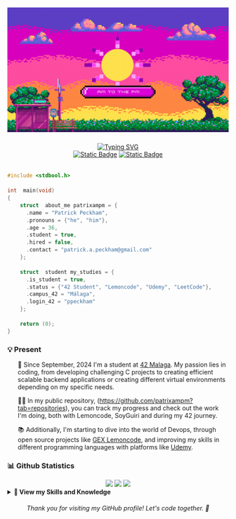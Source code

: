 <!-- Personal profile banner-->
<h1 align="center">
    <img src="images/github_banner.gif"/>
</h1>

<!-- Typing svg presentation-->
<div align="center">
    <a href="https://git.io/typing-svg"><img src="https://readme-typing-svg.herokuapp.com?font=Orbitron&size=25&letterSpacing=.2rem&duration=6000&pause=1000&color=E027F7&center=true&width=435&lines=Hi+there!+I'm+Patrick" alt="Typing SVG" /></a>
</div>
<div align="center" >
    <a href="https://linkedin.com/in/patrick-alan-peckham"><img alt="Static Badge" src="https://img.shields.io/badge/LinkedIn-0077B5?style=for-the-badge&logo=linkedin&logoColor=white"></a>
    <a href="https://www.42malaga.com/"><img alt="Static Badge" src="https://img.shields.io/badge/Patrick--Peckham-white?style=for-the-badge&logo=42&logoColor=black"></a>
</div><br>

<!-- About me code snippet in C-->
```c
#include <stdbool.h>

int  main(void)
{
    struct  about_me patrixampm = {
      .name = "Patrick Peckham",
      .pronouns = {"he", "him"},
      .age = 36,
      .student = true,
      .hired = false,
      .contact = "patrick.a.peckham@gmail.com"
    };

    struct  student my_studies = {
      .is_student = true,
      .status = {"42 Student", "Lemoncode", "Udemy", "LeetCode"},
      .campus_42 = "Málaga",
      .login_42 = "ppeckham"
    };

    return (0);
}
```
<!-- Present (markdown) -->
### 💡 Present 
<ul>

🎯 Since September, 2024 I'm a student at [42 Malaga](https://42malaga.com/). My passion lies in coding, from developing challenging C projects to creating efficient scalable backend applications or creating different virtual environments depending on my specific needs.

👩‍💻 In my public repository, (https://github.com/patrixampm?tab=repositories), you can track my progress and check out the work I'm doing, both with Lemoncode, SoyGuiri and during my 42 journey.

📚 Additionally, I'm starting to dive into the world of Devops, through open source projects like [GEX Lemoncode](https://github.com/Lemoncode), and improving my skills in different programming languages with platforms like [Udemy](https://www.https://www.udemy.com/).

</ul>
<!-- Future (markdown)
### Future
🚀 My future plans include improving and diving deeper in all my current skills and learning the basic of new ones like PHP, JavaScript, different fron-end frameworks and exploring the world of API usage to build more dynamic and interactive web applications.

In the following weeks I will upload and add here my portfolio website, feel free to come check it when is finished!
-->

<!-- Github Statistics -->

### 📊 Github Statistics
<!-- GITHUB STATISTICS -->
<div align="center">
<!--
https://github.community/t/support-theme-context-for-images-in-light-vs-dark-mode/147981/84
-->
    <img src="http://github-profile-summary-cards.vercel.app/api/cards/profile-details?username=patrixampm&theme=default" />
    <img src="http://github-profile-summary-cards.vercel.app/api/cards/repos-per-language?username=patrixampm&theme=default" />
    <img src="http://github-profile-summary-cards.vercel.app/api/cards/stats?username=patrixampm&theme=default" />
</div>

<details>	
  <summary><b>🧠 View my Skills and Knowledge</b></summary><br>

<!-- Table made with HTML -->
<table>
    <tr>
        <th></th>
        <th>Experience with</th>
    </tr>
    <tr>
        <td>Languages</td>
        <td>
            <img src="https://img.shields.io/badge/c-%2300599C.svg?style=for-the-badge&logo=c&logoColor=white"
                alt="C">
            <img src="https://img.shields.io/badge/Python-3776AB?logo=python&logoColor=fff&style=for-the-badge"
                alt="Python">
            <img src="https://img.shields.io/badge/javascript-%23323330.svg?style=for-the-badge&logo=javascript&logoColor=%23F7DF1E"
                alt="Javascript">
            <img src="https://img.shields.io/badge/typescript-%23007ACC.svg?style=for-the-badge&logo=typescript&logoColor=white"
                alt="Typescript">
            <img src="https://img.shields.io/badge/html5-%23E34F26.svg?style=for-the-badge&logo=html5&logoColor=white"
                alt="HTML5">
            <img src="https://img.shields.io/badge/css3-%231572B6.svg?style=for-the-badge&logo=css3&logoColor=white"
                alt="CSS3">
        </td>
    </tr>
    <tr>
        <td>Operating Systems</td>
        <td>
            <img src="https://img.shields.io/badge/Linux-eaaf02?logo=linux&logoColor=fff&style=for-the-badge"
                alt="Linux">
            <img src="https://img.shields.io/badge/mac%20os-000000?style=for-the-badge&logo=macos&logoColor=F0F0F0"
                alt="macOS">
            <img src="https://img.shields.io/badge/Debian-A81D33?logo=debian&logoColor=fff&style=for-the-badge"
                alt="Debian">
            <img src="https://img.shields.io/badge/Ubuntu-E95420?logo=ubuntu&logoColor=fff&style=for-the-badge"
                alt="Ubuntu">
        </td>
    </tr>
    <tr>
        <td>Frameworks and tools</td>
        <td>
            <img src="https://img.shields.io/badge/node.js-6DA55F?style=for-the-badge&logo=node.js&logoColor=white"
                alt="Node.js">
            <img src="https://img.shields.io/badge/.NET-5C2D91?style=for-the-badge&logo=.net&logoColor=white" 
                alt=".Net">
            <img src="https://img.shields.io/badge/express.js-%23404d59.svg?style=for-the-badge&logo=express&logoColor=%2361DAFB" 
                alt="Express">
            <img src="https://img.shields.io/badge/docker-%230db7ed.svg?style=for-the-badge&logo=docker&logoColor=white" 
                alt="Docker">
            <img src="https://img.shields.io/badge/VirtualBox-183A61?logo=virtualbox&logoColor=fff&style=for-the-badge"
                alt="VirtualBox">
        </td>
    </tr>
        <tr>
        <td>Documentation, Version, and Platforms</td>
        <td>
            <img src="https://img.shields.io/badge/markdown-000000?logo=markdown&logoColor=fff&style=for-the-badge" 
                alt="Markdown">
            <img src="https://img.shields.io/badge/github-181717?logo=github&logoColor=fff&style=for-the-badge" 
                alt="GitHub">
            <img src="https://img.shields.io/badge/github_copilot-8957E5?style=for-the-badge&logo=github-copilot&logoColor=white" 
                alt="Github Copilot">
            <img src="https://img.shields.io/badge/git-%23F05033.svg?style=for-the-badge&logo=git&logoColor=white" 
                alt="Git">
        </td>
    </tr>
    <tr>
        <td>Web and Data Base</td>
        <td>
            <img src="https://img.shields.io/badge/MongoDB-%234ea94b.svg?style=for-the-badge&logo=mongodb&logoColor=white"
                alt="MongoDb">
            <img src="https://img.shields.io/badge/MySQL-4479A1?logo=mysql&logoColor=fff&style=for-the-badge"
                alt="MySQL">
            <img src="https://img.shields.io/badge/WordPress-21759B?logo=wordpress&logoColor=fff&style=for-the-badge"
                alt="WordPress">
        </td>
    </tr>
    <tr>
        <td>Education</td>
        <td>
            <a href="https://github.com/jandrana/42-Cursus"><img src="https://img.shields.io/badge/42-000?logo=42&logoColor=fff&style=for-the-badge" alt="42"></a>
            <a href="https://www.codecademy.com/profiles/jandrana"><img src="https://img.shields.io/badge/Udemy-A435F0?style=for-the-badge&logo=Udemy&logoColor=white"
                alt="Udemy"></a>
            <img src="https://img.shields.io/badge/chatGPT-74aa9c?style=for-the-badge&logo=openai&logoColor=white"
                alt="ChatGpt">
            <img src="images/lemoncode_badge.png"
                alt="Lemoncode badge">
        </td>
    </tr>
</table>

<!-- Table made with Markdown -->
<!--
|  | Experience with |
|-----------------|-------------------|
| Languages       | ![C](https://img.shields.io/badge/c-%2300599C.svg?style=for-the-badge&logo=c&logoColor=white) ![Python Badge](https://img.shields.io/badge/Python-3776AB?logo=python&logoColor=fff&style=for-the-badge) ![GNU Bash Badge](https://img.shields.io/badge/GNU%20Bash-4EAA25?logo=gnubash&logoColor=fff&style=for-the-badge) ![HTML5](https://img.shields.io/badge/html5-%23E34F26.svg?style=for-the-badge&logo=html5&logoColor=white) ![CSS3](https://img.shields.io/badge/css3-%231572B6.svg?style=for-the-badge&logo=css3&logoColor=white) |
| Design          | ![Adobe Photoshop](https://img.shields.io/badge/adobe%20photoshop-%2331A8FF.svg?style=for-the-badge&logo=adobe%20photoshop&logoColor=white) ![Figma](https://img.shields.io/badge/figma-%23F24E1E.svg?style=for-the-badge&logo=figma&logoColor=white) ![Canva](https://img.shields.io/badge/Canva-%2300C4CC.svg?style=for-the-badge&logo=Canva&logoColor=white) ![Invision](https://img.shields.io/badge/invision-FF3366?style=for-the-badge&logo=invision&logoColor=white)         |
| Docs            | ![Markdown](https://img.shields.io/badge/markdown-%23000000.svg?style=for-the-badge&logo=markdown&logoColor=white) ![Notion Badge](https://img.shields.io/badge/Notion-000?logo=notion&logoColor=fff&style=for-the-badge)              |
| VM and SO       | ![VirtualBox Badge](https://img.shields.io/badge/VirtualBox-183A61?logo=virtualbox&logoColor=fff&style=for-the-badge) ![Debian Badge](https://img.shields.io/badge/Debian-A81D33?logo=debian&logoColor=fff&style=for-the-badge) ![Ubuntu Badge](https://img.shields.io/badge/Ubuntu-E95420?logo=ubuntu&logoColor=fff&style=for-the-badge) |
| Other           | ![Git Badge](https://img.shields.io/badge/Git-F05032?logo=git&logoColor=fff&style=for-the-badge) ![MySQL Badge](https://img.shields.io/badge/MySQL-4479A1?logo=mysql&logoColor=fff&style=for-the-badge) ![WordPress Badge](https://img.shields.io/badge/WordPress-21759B?logo=wordpress&logoColor=fff&style=for-the-badge) ![Bootstrap Badge](https://img.shields.io/badge/Bootstrap-7952B3?logo=bootstrap&logoColor=fff&style=for-the-badge) |
| Education       | ![42 Badge](https://img.shields.io/badge/42-000?logo=42&logoColor=fff&style=for-the-badge) ![Codecademy](https://img.shields.io/badge/Codecademy-FFF0E5?style=for-the-badge&logo=codecademy&logoColor=1F243A) ![Hack The Box Badge](https://img.shields.io/badge/Hack%20The%20Box-9FEF00?logo=hackthebox&logoColor=000&style=for-the-badge)     |
-->
</details>
<!-- Footer -->
<h6 align="center">Thank you for visiting my GitHub profile! Let's code together. 🚀</h6>
